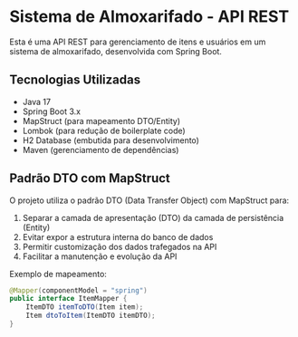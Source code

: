 # Sistema de Almoxarifado - API REST

Esta é uma API REST para gerenciamento de itens e usuários em um sistema de almoxarifado, desenvolvida com Spring Boot.

## Tecnologias Utilizadas

- Java 17
- Spring Boot 3.x
- MapStruct (para mapeamento DTO/Entity)
- Lombok (para redução de boilerplate code)
- H2 Database (embutida para desenvolvimento)
- Maven (gerenciamento de dependências)

## Padrão DTO com MapStruct

O projeto utiliza o padrão DTO (Data Transfer Object) com MapStruct para:

1. Separar a camada de apresentação (DTO) da camada de persistência (Entity)
2. Evitar expor a estrutura interna do banco de dados
3. Permitir customização dos dados trafegados na API
4. Facilitar a manutenção e evolução da API

Exemplo de mapeamento:

```java
@Mapper(componentModel = "spring")
public interface ItemMapper {
    ItemDTO itemToDTO(Item item);
    Item dtoToItem(ItemDTO itemDTO);
}
